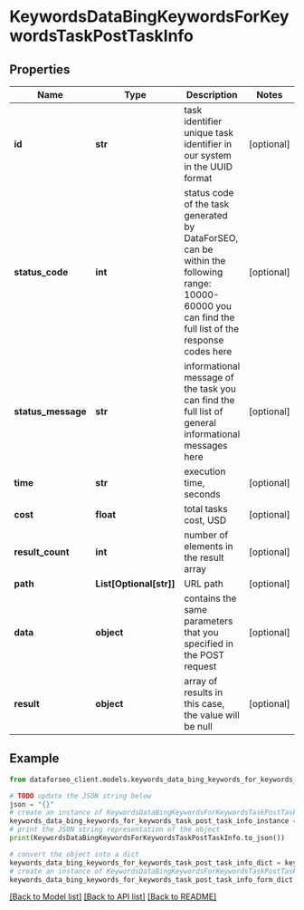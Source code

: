 # KeywordsDataBingKeywordsForKeywordsTaskPostTaskInfo


## Properties

Name | Type | Description | Notes
------------ | ------------- | ------------- | -------------
**id** | **str** | task identifier unique task identifier in our system in the UUID format | [optional] 
**status_code** | **int** | status code of the task generated by DataForSEO, can be within the following range: 10000-60000 you can find the full list of the response codes here | [optional] 
**status_message** | **str** | informational message of the task you can find the full list of general informational messages here | [optional] 
**time** | **str** | execution time, seconds | [optional] 
**cost** | **float** | total tasks cost, USD | [optional] 
**result_count** | **int** | number of elements in the result array | [optional] 
**path** | **List[Optional[str]]** | URL path | [optional] 
**data** | **object** | contains the same parameters that you specified in the POST request | [optional] 
**result** | **object** | array of results in this case, the value will be null | [optional] 

## Example

```python
from dataforseo_client.models.keywords_data_bing_keywords_for_keywords_task_post_task_info import KeywordsDataBingKeywordsForKeywordsTaskPostTaskInfo

# TODO update the JSON string below
json = "{}"
# create an instance of KeywordsDataBingKeywordsForKeywordsTaskPostTaskInfo from a JSON string
keywords_data_bing_keywords_for_keywords_task_post_task_info_instance = KeywordsDataBingKeywordsForKeywordsTaskPostTaskInfo.from_json(json)
# print the JSON string representation of the object
print(KeywordsDataBingKeywordsForKeywordsTaskPostTaskInfo.to_json())

# convert the object into a dict
keywords_data_bing_keywords_for_keywords_task_post_task_info_dict = keywords_data_bing_keywords_for_keywords_task_post_task_info_instance.to_dict()
# create an instance of KeywordsDataBingKeywordsForKeywordsTaskPostTaskInfo from a dict
keywords_data_bing_keywords_for_keywords_task_post_task_info_form_dict = keywords_data_bing_keywords_for_keywords_task_post_task_info.from_dict(keywords_data_bing_keywords_for_keywords_task_post_task_info_dict)
```
[[Back to Model list]](../README.md#documentation-for-models) [[Back to API list]](../README.md#documentation-for-api-endpoints) [[Back to README]](../README.md)


